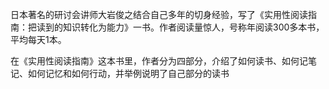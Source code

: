 日本著名的研讨会讲师大岩俊之结合自己多年的切身经验，写了《实用性阅读指南：把读到的知识转化为能力》一书。作者阅读量惊人，号称年阅读300多本书，平均每天1本。

在《实用性阅读指南》这本书里，作者分为四部分，介绍了如何读书、如何记笔记、如何记忆和如何行动，并举例说明了自己部分的读书

<!--stackedit_data:
eyJoaXN0b3J5IjpbLTExNTQ0MzkyNzgsMTExNDk4Njg5OCwtMT
UxNjk0ODI4MCwxMTQ1OTA1MDMwLC04MzU5ODM0NDgsNzc3OTY3
OTMxXX0=
-->